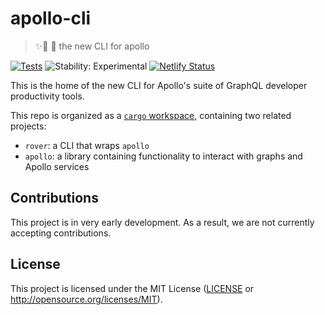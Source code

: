 # apollo-cli
> ✨🤖 🐶 the new CLI for apollo

[![Tests](https://github.com/apollographql/apollo-cli/workflows/Tests/badge.svg)](https://github.com/apollographql/apollo-cli/actions?query=workflow%3ATests)
![Stability: Experimental](https://img.shields.io/badge/stability-experimental-red)
[![Netlify Status](https://api.netlify.com/api/v1/badges/1646a37a-eb2b-48e8-b6c9-cd074f02bb50/deploy-status)](https://app.netlify.com/sites/apollo-cli-docs/deploys)

This is the home of the new CLI for Apollo's suite of GraphQL developer productivity tools.

This repo is organized as a [`cargo` workspace], containing two related projects:

- `rover`: a CLI that wraps `apollo` 
- `apollo`: a library containing functionality to interact with graphs and Apollo services

[`cargo` workspace]: https://doc.rust-lang.org/book/ch14-03-cargo-workspaces.html

## Contributions

This project is in very early development. As a result, we are not currently accepting contributions. 

## License

This project is licensed under the MIT License ([LICENSE] or  http://opensource.org/licenses/MIT).

[LICENSE]: https://github.com/apollographql/apollo-cli/blob/main/LICENSE
